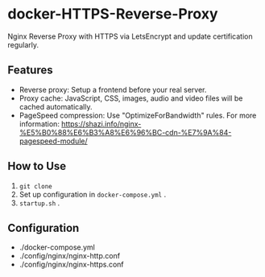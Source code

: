 # docker-HTTPS-Reverse-Proxy
Nginx Reverse Proxy with HTTPS via LetsEncrypt and update certification regularly.

## Features

- Reverse proxy: Setup a frontend before your real server.
- Proxy cache: JavaScript, CSS, images, audio and video files will be cached automatically.
- PageSpeed compression: Use "OptimizeForBandwidth" rules. For more information: https://shazi.info/nginx-%E5%B0%88%E6%B3%A8%E6%96%BC-cdn-%E7%9A%84-pagespeed-module/ 




## How to Use

1. `git clone`
2. Set up configuration in `docker-compose.yml` .
3. `startup.sh` .

## Configuration

- ./docker-compose.yml
- ./config/nginx/nginx-http.conf
- ./config/nginx/nginx-https.conf

